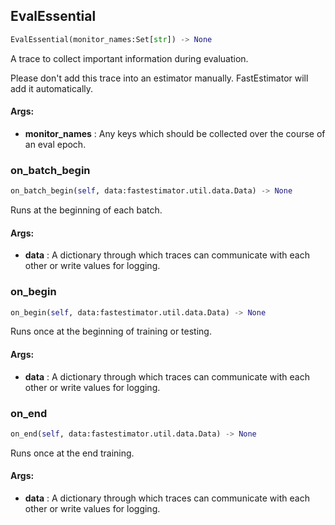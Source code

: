 ## EvalEssential
```python
EvalEssential(monitor_names:Set[str]) -> None
```
A trace to collect important information during evaluation.

Please don't add this trace into an estimator manually. FastEstimator will add it automatically.



#### Args:

* **monitor_names** :  Any keys which should be collected over the course of an eval epoch.    

### on_batch_begin
```python
on_batch_begin(self, data:fastestimator.util.data.Data) -> None
```
Runs at the beginning of each batch.



#### Args:

* **data** :  A dictionary through which traces can communicate with each other or write values for logging.        

### on_begin
```python
on_begin(self, data:fastestimator.util.data.Data) -> None
```
Runs once at the beginning of training or testing.



#### Args:

* **data** :  A dictionary through which traces can communicate with each other or write values for logging.        

### on_end
```python
on_end(self, data:fastestimator.util.data.Data) -> None
```
Runs once at the end training.



#### Args:

* **data** :  A dictionary through which traces can communicate with each other or write values for logging.        